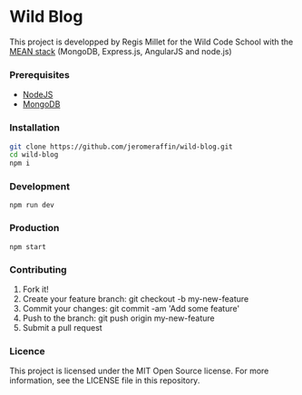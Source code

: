 # Wild Blog
This project is developped by Regis Millet for the Wild Code School with the [MEAN stack](http://mean.io/#!/) (MongoDB, Express.js, AngularJS and node.js)

### Prerequisites
* [NodeJS](https://nodejs.org/en/)
* [MongoDB](https://www.mongodb.com/)

### Installation

```bash
git clone https://github.com/jeromeraffin/wild-blog.git
cd wild-blog
npm i
```

### Development

`npm run dev`

### Production

`npm start`

### Contributing

1. Fork it!
2. Create your feature branch: git checkout -b my-new-feature
3. Commit your changes: git commit -am 'Add some feature'
4. Push to the branch: git push origin my-new-feature
5. Submit a pull request

### Licence

This project is licensed under the MIT Open Source license. For more information, see the LICENSE file in this repository.

